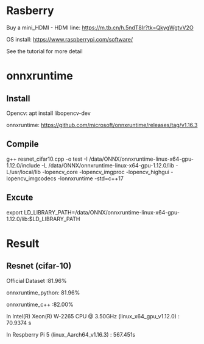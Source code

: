 # Rasberry

Buy a mini_HDMI - HDMI line: https://m.tb.cn/h.5ndT8Ir?tk=QkygWgtvV2O

OS install: https://www.raspberrypi.com/software/

See the tutorial for more detail 


# onnxruntime

## Install
Opencv: apt install libopencv-dev

onnxruntime: https://github.com/microsoft/onnxruntime/releases/tag/v1.16.3

## Compile 
g++ resnet_cifar10.cpp -o test  -I /data/ONNX/onnxruntime-linux-x64-gpu-1.12.0/include -L /data/ONNX/onnxruntime-linux-x64-gpu-1.12.0/lib  -L/usr/local/lib -lopencv_core -lopencv_imgproc -lopencv_highgui -lopencv_imgcodecs -lonnxruntime -std=c++17

## Excute
export LD_LIBRARY_PATH=/data/ONNX/onnxruntime-linux-x64-gpu-1.12.0/lib:$LD_LIBRARY_PATH

# Result

## Resnet (cifar-10)

Official Dataset :81.96%

onnxruntime_python: 81.96%

onnxruntime_c++ :82.00% 

In Intel(R) Xeon(R) W-2265 CPU @ 3.50GHz (linux_x64_gpu_v1.12.0) : 70.9374 s

In Respberry Pi 5 (linux_Aarch64_v1.16.3) : 567.451s

